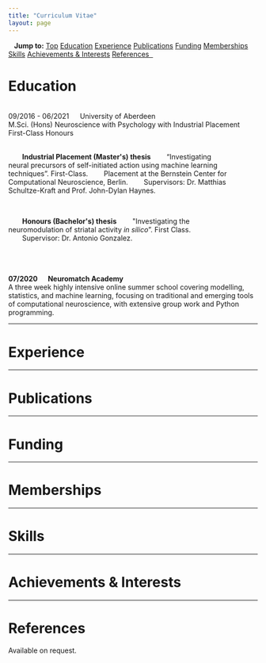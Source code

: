 ```yaml
---
title: "Curriculum Vitae"
layout: page
---
```


<a id="Top" class="section-ID"></a>


<!-- Topbar for navigation of publications by year -->
<div class="scrollmenu">
  &nbsp;&nbsp;&nbsp;<b>Jump to:</b>
  <a href="#Top">Top</a>
  <a href="#Education">Education</a>
  <a href="#Experience">Experience</a>
  <a href="#Publications">Publications</a>
  <a href="#Funding">Funding</a>
  <a href="#Memberships">Memberships</a>
  <a href="#Skills">Skills</a>
  <a href="#Achievements-Interests">Achievements & Interests</a>
  <a href="#References">References&nbsp;&nbsp;</a>
</div>


<!-- Education -->
<h1><a id="Education" class="section-ID">Education</a></h1>

<div style="white-space: pre-line;">
  <x-large>09/2016 - 06/2021 &emsp; University of Aberdeen
  M.Sci. (Hons) Neuroscience with Psychology with Industrial Placement
  First-Class Honours</x-large>

  &emsp;&emsp;<b>Industrial Placement (Master's) thesis</b>
  &emsp;&emsp;“Investigating neural precursors of self-initiated action using machine learning techniques”. First-Class.
  &emsp;&emsp;Placement at the Bernstein Center for Computational Neuroscience, Berlin.
  &emsp;&emsp;Supervisors: Dr. Matthias Schultze-Kraft and Prof. John-Dylan Haynes.

  &emsp;&emsp;<b>Honours (Bachelor's) thesis</b>
  &emsp;&emsp;"Investigating the neuromodulation of striatal activity <i>in silico</i>”. First Class.
  &emsp;&emsp;Supervisor: Dr. Antonio Gonzalez.
</div>
<br>

<div style="white-space: pre-line;">
  <larger><b>07/2020 &emsp; Neuromatch Academy</b></larger>
  A three week highly intensive online summer school covering modelling, statistics, and machine learning, focusing on traditional and emerging tools of computational neuroscience, with extensive group work and Python programming.
</div>


<!-- Experience -->
<hr>
<h1><a id="Experience" class="section-ID">Experience</a></h1>


<!-- Publications -->
<hr>
<h1><a id="Publications" class="section-ID">Publications</a></h1>


<!-- Funding -->
<hr>
<h1><a id="Funding" class="section-ID">Funding</a></h1>


<!-- Memberships -->
<hr>
<h1><a id="Memberships" class="section-ID">Memberships</a></h1>


<!-- Skills -->
<hr>
<h1><a id="Skills" class="section-ID">Skills</a></h1>


<!-- Achievements & Interests -->
<hr>
<h1><a id="Achievements-Interests" class="section-ID">Achievements & Interests</a></h1>


<!-- References -->
<hr>
<h1><a id="References" class="section-ID">References</a></h1>

Available on request. &nbsp; <a href="mailto:t.s.binns@outlook.com"><i class="fas fa-envelope"></i></a>


<script>
  
  /* Makes collapsibles work */
  var coll = document.getElementsByClassName("collapsible");
  var i;

  for (i = 0; i < coll.length; i++) {
    coll[i].addEventListener("click", function() {
      this.classList.toggle("active");
      var content = this.nextElementSibling;
      if (content.style.maxHeight){
        content.style.maxHeight = null;
      } else {
        content.style.maxHeight = content.scrollHeight + "px";
      }
    });
  }


  // Applies offset to section links
  function offsetAnchor() {
    if (location.hash.length !== 0) {
      window.scrollTo(window.scrollX, window.scrollY - 100);
    }
  }
  // Captures click events of all <a> elements with href starting with #
  $(document).on('click', 'a[href^="#"]', function(event) {
    // Click events are captured before hashchanges. Timeout
    // causes offsetAnchor to be called after the page jump.
    window.setTimeout(function() {
      offsetAnchor();
    }, 0);
  });
  // Set the offset when entering page with hash present in the url
  window.setTimeout(offsetAnchor, 0);

</script>
